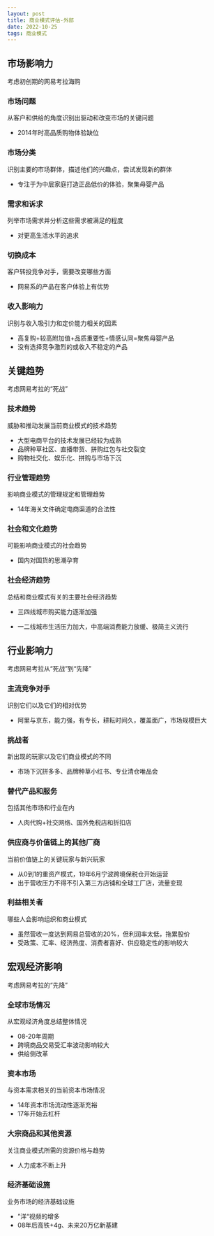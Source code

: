 ```yaml
---
layout: post
title: 商业模式评估-外部
date: 2022-10-25
tags: 商业模式
---
```


## 市场影响力

考虑初创期的网易考拉海购

### 市场问题

从客户和供给的角度识别出驱动和改变市场的关键问题

- 2014年时高品质购物体验缺位

### 市场分类

识别主要的市场群体，描述他们的兴趣点，尝试发现新的群体

- 专注于为中层家庭打造正品低价的体验，聚集母婴产品

### 需求和诉求

列举市场需求并分析这些需求被满足的程度

- 对更高生活水平的追求

### 切换成本

客户转投竞争对手，需要改变哪些方面

- 网易系的产品在客户体验上有优势

### 收入影响力

识别与收入吸引力和定价能力相关的因素

- 高复购+较高附加值+品质重要性+情感认同=聚焦母婴产品
- 没有选择竞争激烈的或收入不稳定的产品

## 关键趋势

考虑网易考拉的“死战”

### 技术趋势

威胁和推动发展当前商业模式的技术趋势

- 大型电商平台的技术发展已经较为成熟
- 品牌种草社区、直播带货、拼购红包与社交裂变
- 购物社交化、娱乐化、拼购与市场下沉

### 行业管理趋势

影响商业模式的管理规定和管理趋势

- 14年海关文件确定电商渠道的合法性

### 社会和文化趋势

可能影响商业模式的社会趋势

- 国内对国货的思潮孕育

### 社会经济趋势

总结和商业模式有关的主要社会经济趋势

- 三四线城市购买能力逐渐加强

- 一二线城市生活压力加大，中高端消费能力放缓、极简主义流行

## 行业影响力

考虑网易考拉从“死战”到“先降”

### 主流竞争对手

识别它们以及它们的相对优势

- 阿里与京东，能力强，有专长，耕耘时间久，覆盖面广，市场规模巨大

### 挑战者

新出现的玩家以及它们商业模式的不同

- 市场下沉拼多多、品牌种草小红书、专业清仓唯品会

### 替代产品和服务

包括其他市场和行业在内

- 人肉代购+社交网络、国外免税店和折扣店

### 供应商与价值链上的其他厂商

当前价值链上的关键玩家与新兴玩家

- 从0到1的重资产模式，19年6月宁波跨境保税仓开始运营
- 出于营收压力不得不引入第三方店铺和全球工厂店，流量变现

### 利益相关者

哪些人会影响组织和商业模式

- 虽然营收一度达到网易总营收的20%，但利润率太低，拖累股价
- 受政策、汇率、经济热度、消费者喜好、供应稳定性的影响较大

## 宏观经济影响

考虑网易考拉的“先降”

### 全球市场情况

从宏观经济角度总结整体情况

- 08-20年周期
- 跨境商品交易受汇率波动影响较大
- 供给侧改革

### 资本市场

与资本需求相关的当前资本市场情况

- 14年资本市场流动性逐渐充裕
- 17年开始去杠杆

### 大宗商品和其他资源

关注商业模式所需的资源价格与趋势

- 人力成本不断上升

### 经济基础设施

业务市场的经济基础设施

- ”洋“视频的增多
- 08年后高铁+4g、未来20万亿新基建